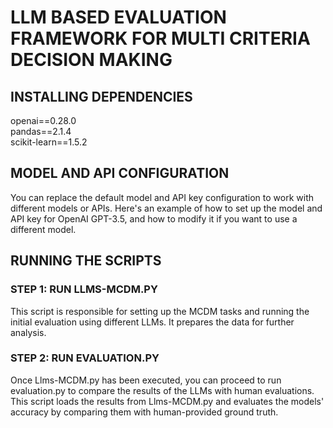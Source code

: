 # LLM BASED EVALUATION FRAMEWORK FOR MULTI CRITERIA DECISION MAKING

## INSTALLING DEPENDENCIES
openai==0.28.0  
pandas==2.1.4  
scikit-learn==1.5.2  

## MODEL AND API CONFIGURATION
You can replace the default model and API key configuration to work with different models or APIs. Here's an example of how to set up the model and API key for OpenAI GPT-3.5, and how to modify it if you want to use a different model.

## RUNNING THE SCRIPTS
### STEP 1: RUN LLMS-MCDM.PY
This script is responsible for setting up the MCDM tasks and running the initial evaluation using different LLMs. It prepares the data for further analysis.

### STEP 2: RUN EVALUATION.PY
Once Llms-MCDM.py has been executed, you can proceed to run evaluation.py to compare the results of the LLMs with human evaluations. This script loads the results from Llms-MCDM.py and evaluates the models' accuracy by comparing them with human-provided ground truth.

